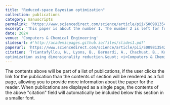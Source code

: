 ```yaml
---
title: "Reduced-space Bayesian optimization"
collection: publications
category: manuscripts
permalink: 'https://www.sciencedirect.com/science/article/pii/S0098135424002254'
excerpt: 'This paper is about the number 1. The number 2 is left for future work.'
date: 2024
venue: 'Computers & Chemical Engineering'
slidesurl: #'http://academicpages.github.io/files/slides1.pdf'
paperurl: 'https://www.sciencedirect.com/science/article/pii/S0098135424002254'
citation: 'Triantafyllou, N., Lyons, B., Bernardi, A., Chachuat, B., Kontoravdi, C., Papathanasiou, M. M. (2024). &quot;Comparative assessment of simulation-based and surrogate-based approaches to flowsheet
optimization using dimensionality reduction.&quot; <i>Computers & Chemical Engineering</i>. 108807.'
---
```


The contents above will be part of a list of publications, if the user clicks the link for the publication than the contents of section will be rendered as a full page, allowing you to provide more information about the paper for the reader. When publications are displayed as a single page, the contents of the above "citation" field will automatically be included below this section in a smaller font.
